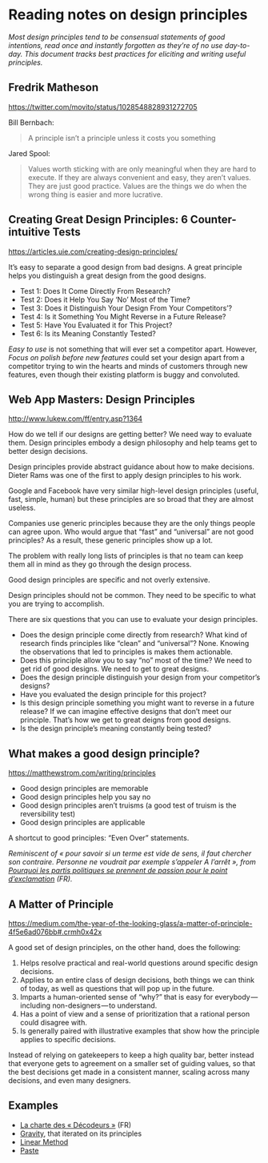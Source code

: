 # Reading notes on design principles

<!--BREAK-->

*Most design principles tend to be consensual statements of good intentions, read once and instantly forgotten as they’re of no use day-to-day.*
*This document tracks best practices for eliciting and writing useful principles.*

## Fredrik Matheson

<https://twitter.com/movito/status/1028548828931272705>
<!--date d’ajout : 19/08/2018-->

Bill Bernbach:

>A principle isn’t a principle unless it costs you something

Jared Spool:

>Values worth sticking with are only meaningful when they are hard to execute. If they are always convenient and easy, they aren’t values. They are just good practice. Values are the things we do when the wrong thing is easier and more lucrative.

## Creating Great Design Principles: 6 Counter-intuitive Tests

<https://articles.uie.com/creating-design-principles/>
<!--date d’ajout : 23/06/2018-->

It’s easy to separate a good design from bad designs. A great principle helps you distinguish a great design from the good designs.

- Test 1: Does It Come Directly From Research?
- Test 2: Does it Help You Say ‘No’ Most of the Time?
- Test 3: Does it Distinguish Your Design From Your Competitors’?
- Test 4: Is it Something You Might Reverse in a Future Release?
- Test 5: Have You Evaluated it for This Project?
- Test 6: Is its Meaning Constantly Tested?

*Easy to use* is not something that will ever set a competitor apart. However, *Focus on polish before new features* could set your design apart from a competitor trying to win the hearts and minds of customers through new features, even though their existing platform is buggy and convoluted.

## Web App Masters: Design Principles

<http://www.lukew.com/ff/entry.asp?1364>

How do we tell if our designs are getting better? We need way to evaluate them. Design principles embody a design philosophy and help teams get to better design decisions.

Design principles provide abstract guidance about how to make decisions. Dieter Rams was one of the first to apply design principles to his work.

Google and Facebook have very similar high-level design principles (useful, fast, simple, human) but these principles are so broad that they are almost useless.

Companies use generic principles because they are the only things people can agree upon. Who would argue that “fast” and “universal” are not good principles? As a result, these generic principles show up a lot.

The problem with really long lists of principles is that no team can keep them all in mind as they go through the design process.

Good design principles are specific and not overly extensive.

Design principles should not be common. They need to be specific to what you are trying to accomplish.

There are six questions that you can use to evaluate your design principles.

- Does the design principle come directly from research? What kind of research finds principles like “clean” and “universal”? None. Knowing the observations that led to principles is makes them actionable.
- Does this principle allow you to say “no” most of the time? We need to get rid of good designs. We need to get to great designs.
- Does the design principle distinguish your design from your competitor’s designs?
- Have you evaluated the design principle for this project?
- Is this design principle something you might want to reverse in a future release? If we can imagine effective designs that don’t meet our principle. That’s how we get to great deigns from good designs.
- Is the design principle’s meaning constantly being tested?

## What makes a good design principle?

<https://matthewstrom.com/writing/principles>
<!--date d’ajout : 03/01/2018-->

- Good design principles are memorable
- Good design principles help you say no
- Good design principles aren’t truisms (a good test of truism is the reversibility test)
- Good design principles are applicable

A shortcut to good principles: “Even Over” statements.

*Reminiscent of « pour savoir si un terme est vide de sens, il faut chercher son contraire. Personne ne voudrait par exemple s’appeler A l’arrêt », from [Pourquoi les partis politiques se prennent de passion pour le point d’exclamation](https://www.lopinion.fr/politique/pourquoi-les-partis-politiques-se-prennent-de-passion-pour-le-point-dexclamation) (FR).*

## A Matter of Principle

<https://medium.com/the-year-of-the-looking-glass/a-matter-of-principle-4f5e6ad076bb#.crmh0x42x>

A good set of design principles, on the other hand, does the following:

1. Helps resolve practical and real-world questions around specific design decisions.
2. Applies to an entire class of design decisions, both things we can think of today, as well as questions that will pop up in the future.
3. Imparts a human-oriented sense of “why?” that is easy for everybody — including non-designers — to understand.
4. Has a point of view and a sense of prioritization that a rational person could disagree with.
5. Is generally paired with illustrative examples that show how the principle applies to specific decisions.

Instead of relying on gatekeepers to keep a high quality bar, better instead that everyone gets to agreement on a smaller set of guiding values, so that the best decisions get made in a consistent manner, scaling across many decisions, and even many designers.

## Examples

- [La charte des « Décodeurs »](http://www.lemonde.fr/les-decodeurs/article/2014/03/10/la-charte-des-decodeurs_4365106_4355770.html) (FR)
- [Gravity](https://medium.com/buildit/introducing-buildits-gravity-design-system-44c3fe7a1d26), that iterated on its principles
- [Linear Method](https://linear.app/linear-method)
- [Paste](https://paste.twilio.design/principles)
